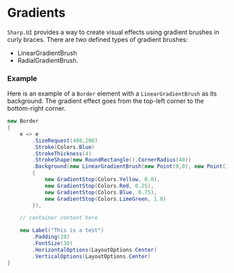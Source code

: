 # Gradients

`Sharp.UI` provides a way to create visual effects using gradient brushes in curly braces. There are two defined types of gradient brushes: 

- LinearGradientBrush 
- RadialGradientBrush.

### Example

Here is an example of a `Border` element with a `LinearGradientBrush` as its background. The gradient effect goes from the top-left corner to the bottom-right corner.

```cs
new Border
{
    e => e
        .SizeRequest(400,200)
        .Stroke(Colors.Blue)
        .StrokeThickness(4)
        .StrokeShape(new RoundRectangle().CornerRadius(40))
        .Background(new LinearGradientBrush(new Point(0,0), new Point(1,1))
        {
            new GradientStop(Colors.Yellow, 0.0),
            new GradientStop(Colors.Red, 0.25),
            new GradientStop(Colors.Blue, 0.75),
            new GradientStop(Colors.LimeGreen, 1.0)
        }),

    // container content here

    new Label("This is a test")
        .Padding(20)
        .FontSize(30)
        .HorizontalOptions(LayoutOptions.Center)
        .VerticalOptions(LayoutOptions.Center)
}
```
